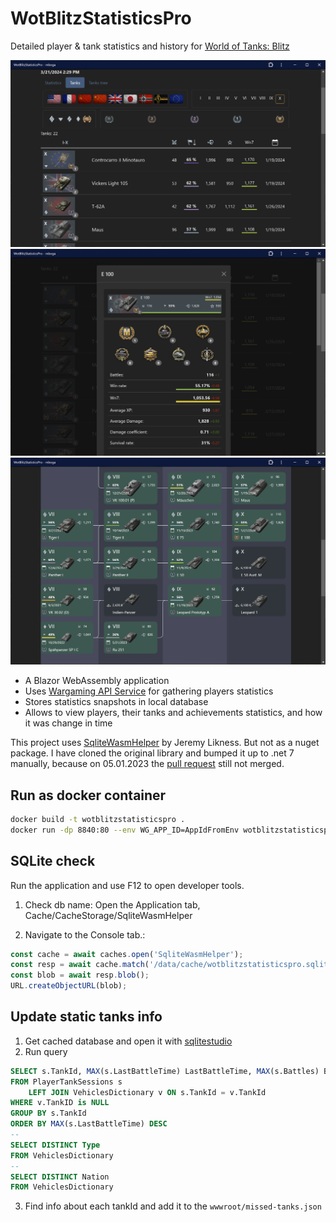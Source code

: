 # WotBlitzStatisticsPro

Detailed player &amp; tank statistics and history for [World of Tanks: Blitz](https://wotblitz.com/)

![VehiclesList](readme.media/WotStats1.png)
![E100](readme.media/WotStats2.png)
![VehiclesTree](readme.media/WotStats3.png)

- A Blazor WebAssembly application
- Uses [Wargaming API Service](https://developers.wargaming.net/documentation/guide/getting-started/) for gathering players statistics
- Stores statistics snapshots in local database
- Allows to view players, their tanks and achievements statistics, and how it was change in time

This project uses [SqliteWasmHelper](https://github.com/JeremyLikness/SqliteWasmHelper) by Jeremy Likness. But not as a nuget package. I have cloned the original library and bumped it up to .net 7 manually, because on 05.01.2023 the [pull request](https://github.com/JeremyLikness/SqliteWasmHelper/pull/7) still not merged.

## Run as docker container

```bash
docker build -t wotblitzstatisticspro .
docker run -dp 8840:80 --env WG_APP_ID=AppIdFromEnv wotblitzstatisticspro
```

## SQLite check

Run the application and use F12 to open developer tools.

1.  Check db name: Open the Application tab, Cache/CacheStorage/SqliteWasmHelper

2.  Navigate to the Console tab.:

```js
const cache = await caches.open('SqliteWasmHelper');
const resp = await cache.match('/data/cache/wotblitzstatisticspro.sqlite3'); // Path from step 1
const blob = await resp.blob();
URL.createObjectURL(blob);
```

## Update static tanks info

1. Get cached database and open it with [sqlitestudio](https://sqlitestudio.pl/)
2. Run query

```sql
SELECT s.TankId, MAX(s.LastBattleTime) LastBattleTime, MAX(s.Battles) Battles, MAX(s.WinRate) WinRate
FROM PlayerTankSessions s
    LEFT JOIN VehiclesDictionary v ON s.TankId = v.TankId
WHERE v.TankID is NULL
GROUP BY s.TankId
ORDER BY MAX(s.LastBattleTime) DESC
--
SELECT DISTINCT Type
FROM VehiclesDictionary
--
SELECT DISTINCT Nation
FROM VehiclesDictionary
```

3. Find info about each tankId and add it to the `wwwroot/missed-tanks.json`
